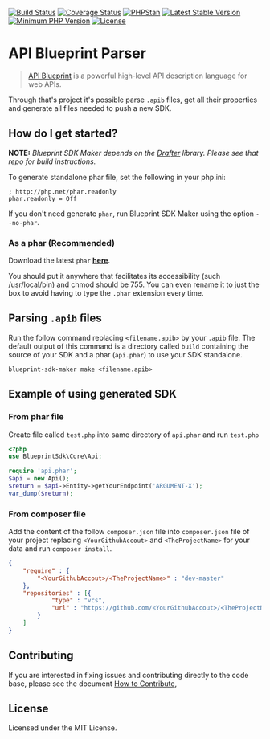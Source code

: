 [![Build Status](https://travis-ci.org/vitormattos/blueprint-sdk-maker.svg?branch=master)](https://travis-ci.org/vitormattos/blueprint-sdk-maker)
[![Coverage Status](https://coveralls.io/repos/vitormattos/blueprint-sdk-maker/badge.svg?branch=master&service=github)](https://coveralls.io/github/vitormattos/blueprint-sdk-maker?branch=master)
[![PHPStan](https://img.shields.io/badge/PHPStan-enabled-brightgreen.svg?style=flat)](https://github.com/phpstan/phpstan)
[![Latest Stable Version](https://poser.pugx.org/vitormattos/blueprint-sdk-maker/v/stable)](https://packagist.org/packages/vitormattos/blueprint-sdk-maker)
[![Minimum PHP Version](https://img.shields.io/badge/php-%3E%3D%207-blue.svg)](https://php.net/)
[![License](https://poser.pugx.org/vitormattos/blueprint-sdk-maker/license)](https://packagist.org/packages/vitormattos/blueprint-sdk-maker)

# API Blueprint Parser

> [API Blueprint](https://apiblueprint.org/) is a powerful high-level API description language for web APIs. 

Through that's project it's possible parse `.apib` files, get all their properties and generate all files needed to push a new SDK.
## How do I get started?

**NOTE:** 
*Blueprint SDK Maker depends on the [Drafter](https://github.com/apiaryio/drafter) library.
Please see that repo for build instructions.*

To generate standalone phar file, set the following in your php.ini:

```
; http://php.net/phar.readonly
phar.readonly = Off
```

If you don't need generate `phar`, run Blueprint SDK Maker using the option `--no-phar`.

### As a phar (Recommended)

Download the latest `phar` **[here](https://github.com/vitormattos/blueprint-sdk-maker/releases/latest)**.

You should put it anywhere that facilitates its accessibility (such /usr/local/bin) and chmod should be 755.
You can even rename it to just the box to avoid having to type the `.phar` extension every time.

## Parsing `.apib` files
Run the follow command replacing `<filename.apib>` by your `.apib` file.
The default output of this command is a directory called `build` containing the source of your SDK and a phar (`api.phar`) to use your SDK standalone.

```
blueprint-sdk-maker make <filename.apib>
```

## Example of using generated SDK

### From phar file
Create file called `test.php` into same directory of `api.phar` and run `test.php`
```php
<?php
use BlueprintSdk\Core\Api;

require 'api.phar';
$api = new Api();
$return = $api->Entity->getYourEndpoint('ARGUMENT-X');
var_dump($return);
```
### From composer file
Add the content of the follow `composer.json` file into `composer.json` file of your project replacing `<YourGithubAccout>` and `<TheProjectName>` for your data and run `composer install`.
```json
{
    "require" : {
        "<YourGithubAccout>/<TheProjectName>" : "dev-master"
    },
    "repositories" : [{
            "type" : "vcs",
            "url" : "https://github.com/<YourGithubAccout>/<TheProjectName>"
        }
    ]
}
```

## Contributing

If you are interested in fixing issues and contributing directly to the code
base, please see the document [How to Contribute](CONTRIBUTING.md), 

## License

Licensed under the MIT License.
